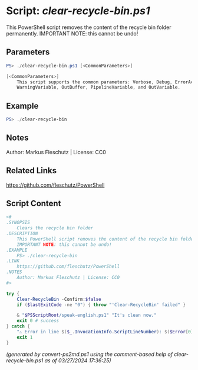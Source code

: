 Script: *clear-recycle-bin.ps1*
========================

This PowerShell script removes the content of the recycle bin folder permanently.
IMPORTANT NOTE: this cannot be undo!

Parameters
----------
```powershell
PS> ./clear-recycle-bin.ps1 [<CommonParameters>]

[<CommonParameters>]
    This script supports the common parameters: Verbose, Debug, ErrorAction, ErrorVariable, WarningAction, 
    WarningVariable, OutBuffer, PipelineVariable, and OutVariable.
```

Example
-------
```powershell
PS> ./clear-recycle-bin

```

Notes
-----
Author: Markus Fleschutz | License: CC0

Related Links
-------------
https://github.com/fleschutz/PowerShell

Script Content
--------------
```powershell
<#
.SYNOPSIS
	Clears the recycle bin folder
.DESCRIPTION
	This PowerShell script removes the content of the recycle bin folder permanently.
	IMPORTANT NOTE: this cannot be undo!
.EXAMPLE
	PS> ./clear-recycle-bin
.LINK
	https://github.com/fleschutz/PowerShell
.NOTES
	Author: Markus Fleschutz | License: CC0
#>

try {
	Clear-RecycleBin -Confirm:$false
	if ($lastExitCode -ne "0") { throw "'Clear-RecycleBin' failed" }

	& "$PSScriptRoot/speak-english.ps1" "It's clean now."
	exit 0 # success
} catch {
	"⚠️ Error in line $($_.InvocationInfo.ScriptLineNumber): $($Error[0])"
	exit 1
}
```

*(generated by convert-ps2md.ps1 using the comment-based help of clear-recycle-bin.ps1 as of 03/27/2024 17:36:25)*
